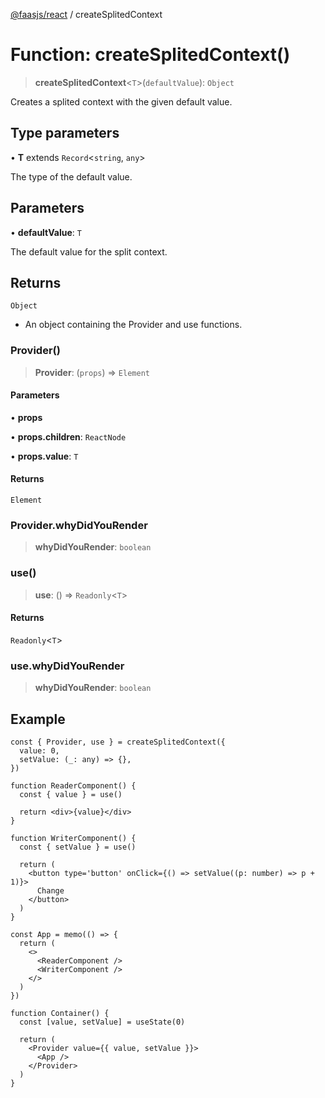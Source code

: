 [@faasjs/react](../README.md) / createSplitedContext

# Function: createSplitedContext()

> **createSplitedContext**\<`T`\>(`defaultValue`): `Object`

Creates a splited context with the given default value.

## Type parameters

• **T** extends `Record`\<`string`, `any`\>

The type of the default value.

## Parameters

• **defaultValue**: `T`

The default value for the split context.

## Returns

`Object`

- An object containing the Provider and use functions.

### Provider()

> **Provider**: (`props`) => `Element`

#### Parameters

• **props**

• **props\.children**: `ReactNode`

• **props\.value**: `T`

#### Returns

`Element`

### Provider.whyDidYouRender

> **whyDidYouRender**: `boolean`

### use()

> **use**: () => `Readonly`\<`T`\>

#### Returns

`Readonly`\<`T`\>

### use.whyDidYouRender

> **whyDidYouRender**: `boolean`

## Example

```tsx
const { Provider, use } = createSplitedContext({
  value: 0,
  setValue: (_: any) => {},
})

function ReaderComponent() {
  const { value } = use()

  return <div>{value}</div>
}

function WriterComponent() {
  const { setValue } = use()

  return (
    <button type='button' onClick={() => setValue((p: number) => p + 1)}>
      Change
    </button>
  )
}

const App = memo(() => {
  return (
    <>
      <ReaderComponent />
      <WriterComponent />
    </>
  )
})

function Container() {
  const [value, setValue] = useState(0)

  return (
    <Provider value={{ value, setValue }}>
      <App />
    </Provider>
  )
}
```
